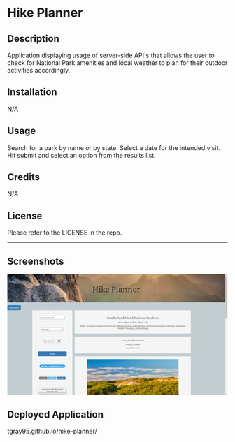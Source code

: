 # Hike Planner
## Description

Application displaying usage of server-side API's that allows the user to check for National Park amenities and local weather to plan for their outdoor activities accordingly.  

## Installation

N/A

## Usage

Search for a park by name or by state. 
Select a date for the intended visit. 
Hit submit and select an option from the results list. 

## Credits

N/A

## License

Please refer to the LICENSE in the repo.

---
## Screenshots
![Alt Screenshot of application running](./assets/screenshot1.jpg)

## Deployed Application 
tgray95.github.io/hike-planner/
